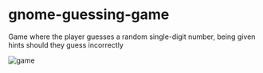 # gnome-guessing-game
Game where the player guesses a random single-digit number, being given hints should they guess incorrectly

![game](http://a.pomf.cat/jthsdi.png)
